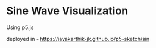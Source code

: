 # Sine Wave Visualization

Using p5.js

deployed in - https://jayakarthik-jk.github.io/p5-sketch/sin
